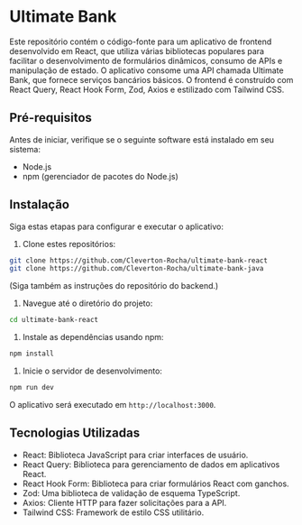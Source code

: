 # Ultimate Bank 

Este repositório contém o código-fonte para um aplicativo de frontend desenvolvido em React, que utiliza várias bibliotecas populares para facilitar o desenvolvimento de formulários dinâmicos, consumo de APIs e manipulação de estado. O aplicativo consome uma API chamada Ultimate Bank, que fornece serviços bancários básicos. O frontend é construído com React Query, React Hook Form, Zod, Axios e estilizado com Tailwind CSS.

Pré-requisitos
--------------

Antes de iniciar, verifique se o seguinte software está instalado em seu sistema:

-   Node.js
-   npm (gerenciador de pacotes do Node.js)

Instalação
----------

Siga estas etapas para configurar e executar o aplicativo:

1.  Clone estes repositórios:

```bash
git clone https://github.com/Cleverton-Rocha/ultimate-bank-react
git clone https://github.com/Cleverton-Rocha/ultimate-bank-java
```
(Siga também as instruções do repositório do backend.)

1.  Navegue até o diretório do projeto:

```bash
cd ultimate-bank-react
```

1.  Instale as dependências usando npm:

 
```bash
npm install
```

1.  Inicie o servidor de desenvolvimento:

```bash
npm run dev
```

O aplicativo será executado em `http://localhost:3000`.

Tecnologias Utilizadas
----------------------

-   React: Biblioteca JavaScript para criar interfaces de usuário.
-   React Query: Biblioteca para gerenciamento de dados em aplicativos React.
-   React Hook Form: Biblioteca para criar formulários React com ganchos.
-   Zod: Uma biblioteca de validação de esquema TypeScript.
-   Axios: Cliente HTTP para fazer solicitações para a API.
-   Tailwind CSS: Framework de estilo CSS utilitário.
